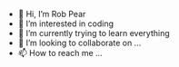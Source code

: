 - 👋 Hi, I’m Rob Pear
- 👀 I’m interested in coding
- 🌱 I’m currently trying to learn everything
- 💞️ I’m looking to collaborate on ...
- 📫 How to reach me ...

<!---
tuanst130222/tuanst130222 is a ✨ special ✨ repository because its `README.md` (this file) appears on your GitHub profile.
You can click the Preview link to take a look at your changes.
--->
